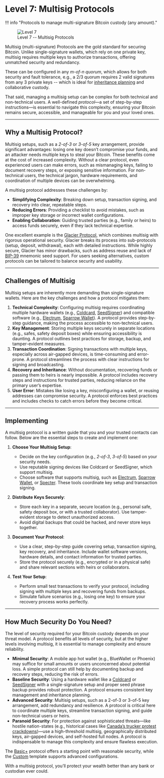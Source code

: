 # Level 7: Multisig Protocols

!!! info "Protocols to manage multi-signature Bitcoin custody (any amount)."
    <figure markdown>
    ![Level 7](/images/levels-Level-7.drawio.png)
      <figcaption>Level 7 -- Multisig Protocols</figcaption>
    </figure>

<!--

Lord Jesus Christ
Son of the Living God
Have mercy on me, a sinner

-->

Multisig (multi-signature) Protocols are the gold standard for securing Bitcoin. 
Unlike single-signature wallets, which rely on one private key, multisig requires multiple keys to authorize transactions,
 offering unmatched security and redundancy.

These can be configured in any *m-of-n quorum*, which allows for both security and fault tolerance,
 e.g., a 2/3 quorum requires 2 valid signatures from any 3 private keys 
 -- which is ideal for [inheritance planning](../wealth/inheritance.md)
 and collaborative custody.

That said, managing a multisig setup can be complex for both technical and non-technical users. 
A well-defined *protocol*—a set of step-by-step instructions—is essential to navigate this complexity,
 ensuring your Bitcoin remains secure, accessible, and manageable for you and your loved ones.




---

## Why a Multisig Protocol?

Multisig setups, such as a *2-of-3* or *3-of-5* key arrangement, provide significant advantages: losing one key doesn’t compromise your funds, and an attacker needs multiple keys to steal your Bitcoin. These benefits come at the cost of increased complexity. Without a clear protocol, even experienced users can make errors, such as mismanaging keys, failing to document recovery steps, or exposing sensitive information. For non-technical users, the technical jargon, hardware requirements, and coordination of multiple devices can be overwhelming.

A multisig protocol addresses these challenges by:

- **Simplifying Complexity**: Breaking down setup, transaction signing, and recovery into clear, repeatable steps.
- **Reducing Errors**: Providing a checklist to avoid mistakes, such as improper key storage or incorrect wallet configurations.
- **Enabling Collaboration**: Guiding trusted parties (e.g., family or heirs) to access funds securely, even if they lack technical expertise.

One excellent example is the [Glacier Protocol](https://glacierprotocol.org/), which combines multisig with rigorous operational security. Glacier breaks its process into sub-protocols (setup, deposit, withdrawal), each with detailed instructions. While highly secure, Glacier has minor drawbacks, such as address reuse and lack of [BIP-39](https://github.com/bitcoin/bips/blob/master/bip-0039.mediawiki) mnemonic seed support. For users seeking alternatives, custom protocols can be tailored to balance security and usability.






---

## Challenges of Multisig

Multisig setups are inherently more demanding than single-signature wallets. Here are the key challenges and how a protocol mitigates them:

1. **Technical Complexity**: Configuring multisig requires coordinating multiple hardware wallets (e.g., [Coldcard](https://coldcard.com/), [SeedSigner](https://seedsigner.com/)) and compatible software (e.g., [Electrum](https://electrum.org/), [Sparrow Wallet](https://sparrowwallet.com/)). A protocol provides step-by-step guidance, making the process accessible to non-technical users.
2. **Key Management**: Storing multiple keys securely in separate locations (e.g., safes, safety deposit boxes) while ensuring accessibility is daunting. A protocol outlines best practices for storage, backup, and tamper-evident measures.
3. **Transaction Coordination**: Signing transactions with multiple keys, especially across air-gapped devices, is time-consuming and error-prone. A protocol streamlines the process with clear instructions for signing and broadcasting.
4. **Recovery and Inheritance**: Without documentation, recovering funds or passing them to heirs is nearly impossible. A protocol includes recovery steps and instructions for trusted parties, reducing reliance on the primary user’s expertise.
5. **User Error**: Mistakes like losing a key, misconfiguring a wallet, or reusing addresses can compromise security. A protocol enforces best practices and includes checks to catch errors before they become critical.








--- 
## Implementing

A multisig protocol is a written guide that you and your trusted contacts can follow. Below are the essential steps to create and implement one:

1. **Choose Your Multisig Setup**:
    - Decide on the key configuration (e.g., *2-of-3*, *3-of-5*) based on your security needs.
    - Use reputable signing devices like Coldcard or SeedSigner, which support multisig.
    - Choose software that supports multisig, such as [Electrum](https://electrum.org/), [Sparrow Wallet](https://sparrowwallet.com/), or [Specter](https://specter.solutions/). These tools coordinate key setup and transaction signing.

2. **Distribute Keys Securely**:
    - Store each key in a separate, secure location (e.g., personal safe, safety deposit box, or with a trusted collaborator). Use tamper-evident storage to detect unauthorized access.
    - Avoid digital backups that could be hacked, and never store keys together.

3. **Document Your Protocol**:
    - Use a clear, step-by-step guide covering setup, transaction signing, key recovery, and inheritance. Include wallet software versions, hardware details, and contact information for trusted parties.
    - Store the protocol securely (e.g., encrypted or in a physical safe) and share relevant sections with heirs or collaborators.

4. **Test Your Setup**:
    - Perform small test transactions to verify your protocol, including signing with multiple keys and recovering funds from backups.
    - Simulate failure scenarios (e.g., losing one key) to ensure your recovery process works perfectly.









---

## How Much Security Do You Need?

The level of security required for your Bitcoin custody depends on your threat model. A protocol benefits all levels of security, but at the higher levels involving multisig, it is essential to manage complexity and ensure reliability.

- **Minimal Security**: A mobile app hot wallet (e.g., BlueWallet or Phoenix) may suffice for small amounts or users unconcerned about potential loss. A simple protocol can still help by documenting backup and recovery steps, reducing the risk of errors.
- **Baseline Security**: Using a hardware wallet like a [Coldcard](https://coldcard.com/) or [SeedSigner](https://seedsigner.com/) with a single-signature setup and proper seed phrase backup provides robust protection. A protocol ensures consistent key management and inheritance planning.
- **Advanced Security**: Multisig setups, such as a 2-of-3 or 3-of-5 key arrangement, add redundancy and resilience. A protocol is critical here to coordinate multiple keys, streamline transaction signing, and guide non-technical users or heirs.
- **Paranoid Security**: For protection against sophisticated threats—like hostile nation-states (e.g., historical cases like [Canada’s trucker protest crackdowns](https://bitcoinmagazine.com/culture/bitcoin-passes-canada-trucker-protest-test))—use a high-threshold multisig, geographically distributed keys, air-gapped devices, and self-hosted full nodes. A protocol is indispensable to manage this complexity and ensure flawless execution.

The [Basic+](../appendix/basic.md) protocol offers a starting point with reasonable security, while the [Custom](../appendix/custom.md) template supports advanced configurations.

With a multisig protocol, you’ll protect your wealth better than any bank or custodian ever could.















